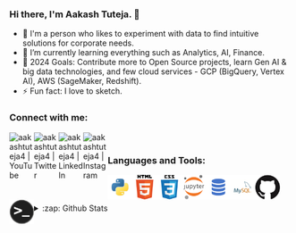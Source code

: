 ### Hi there, I'm Aakash Tuteja. 👋

- 🔭 I'm a person who likes to experiment with data to find intuitive solutions for corporate needs.
- 🌱 I’m currently learning everything such as Analytics, AI, Finance.
- 🥅 2024 Goals: Contribute more to Open Source projects, learn Gen AI & big data technologies, and few cloud services - GCP (BigQuery, Vertex AI), AWS (SageMaker, Redshift).
- ⚡ Fun fact: I love to sketch.

### Connect with me:

[<img align="left" alt="aakashtuteja4 | YouTube" width="44px" src="https://cdn.jsdelivr.net/npm/simple-icons@v3/icons/youtube.svg" />][youtube]
[<img align="left" alt="aakashtuteja4 | Twitter" width="44px" src="https://cdn.jsdelivr.net/npm/simple-icons@v3/icons/twitter.svg" />][twitter]
[<img align="left" alt="aakashtuteja4 | LinkedIn" width="44px" src="https://cdn.jsdelivr.net/npm/simple-icons@v3/icons/linkedin.svg" />][linkedin]
[<img align="left" alt="aakashtuteja4 | Instagram" width="44px" src="https://cdn.jsdelivr.net/npm/simple-icons@v3/icons/instagram.svg" />][instagram]

<br />

### Languages and Tools:

<img align="left" alt="Python3" width="44px" src="https://raw.githubusercontent.com/github/explore/80688e429a7d4ef2fca1e82350fe8e3517d3494d/topics/python/python.png" />
<img align="left" alt="HTML5" width="44px" src="https://raw.githubusercontent.com/github/explore/80688e429a7d4ef2fca1e82350fe8e3517d3494d/topics/html/html.png" />
<img align="left" alt="CSS3" width="44px" src="https://raw.githubusercontent.com/github/explore/80688e429a7d4ef2fca1e82350fe8e3517d3494d/topics/css/css.png" />
<img align="left" alt="Jupyter Notebook" width="44px" src="https://raw.githubusercontent.com/github/explore/80688e429a7d4ef2fca1e82350fe8e3517d3494d/topics/jupyter-notebook/jupyter-notebook.png" />
<img align="left" alt="SQL" width="44px" src="https://raw.githubusercontent.com/github/explore/80688e429a7d4ef2fca1e82350fe8e3517d3494d/topics/sql/sql.png" />
<img align="left" alt="MySQL" width="44px" src="https://raw.githubusercontent.com/github/explore/80688e429a7d4ef2fca1e82350fe8e3517d3494d/topics/mysql/mysql.png" />
<img align="left" alt="GitHub" width="44px" src="https://raw.githubusercontent.com/github/explore/78df643247d429f6cc873026c0622819ad797942/topics/github/github.png" />
<img align="left" alt="Terminal" width="44px" src="https://raw.githubusercontent.com/github/explore/80688e429a7d4ef2fca1e82350fe8e3517d3494d/topics/terminal/terminal.png" />
<br>
<br>
<br>

<details>
  <summary>:zap: Github Stats</summary>

  <img align="left" alt="Aakash's Github Stats" src="https://github-readme-stats.vercel.app/api?username=aakashtuteja4&show_icons=true&hide_border=true" />

</details>

[twitter]: https://twitter.com/AakashTuteja
[youtube]: https://www.youtube.com/channel/UCfO2VNcq19xs3YDk4eKyvAg
[instagram]: https://www.instagram.com/iamaakashtuteja/
[linkedin]: https://www.linkedin.com/in/aakash-tuteja-015394187/


<!--
**aakashtuteja4/aakashtuteja4** is a ✨ _special_ ✨ repository because its `README.md` (this file) appears on your GitHub profile.

Here are some ideas to get you started:

- 🔭 I’m currently working on ...
- 🌱 I’m currently learning ...
- 👯 I’m looking to collaborate on ...
- 🤔 I’m looking for help with ...
- 💬 Ask me about ...
- 📫 How to reach me: ...
- 😄 Pronouns: ...
- ⚡ Fun fact: ...
-->

